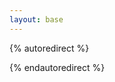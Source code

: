 ```yaml
---
layout: base
---
```


{% autoredirect %}
<script>
const lang = navigator.language.split('-')[0]
location.replace(`/${lang}/`)
</script>
{% endautoredirect %}


